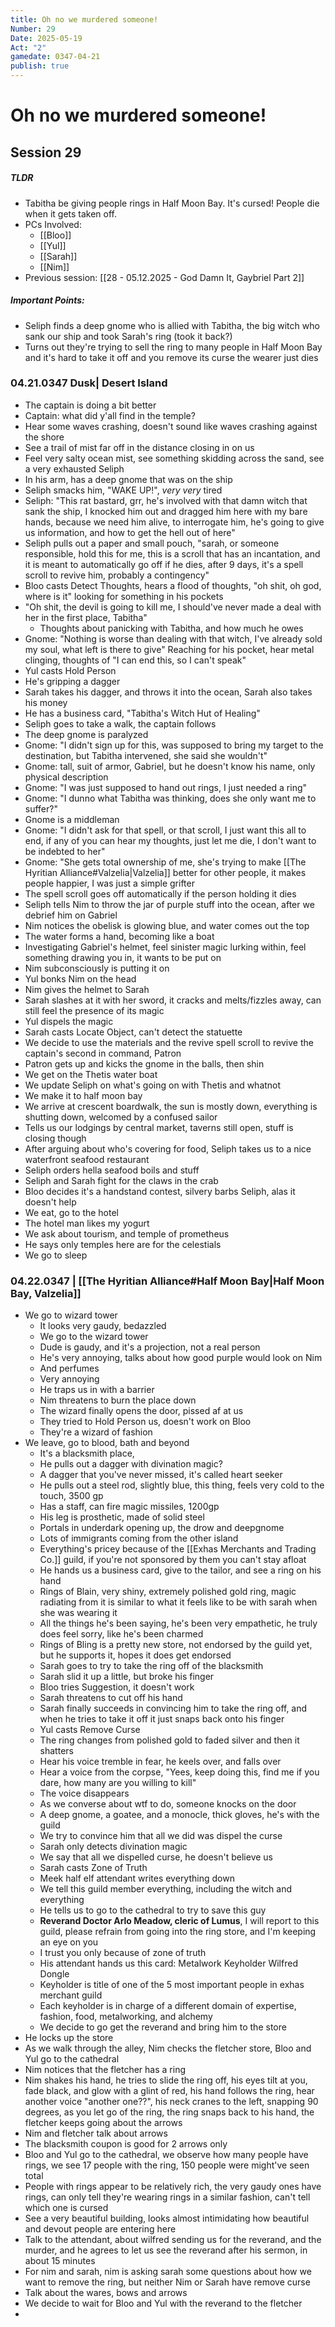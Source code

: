 ```yaml
---
title: Oh no we murdered someone!
Number: 29
Date: 2025-05-19
Act: "2"
gamedate: 0347-04-21
publish: true
---
```


# Oh no we murdered someone!

## Session 29

##### TLDR

- Tabitha be giving people rings in Half Moon Bay. It's cursed! People die when it gets taken off.
- PCs Involved:
  - [[Bloo]]
  - [[Yul]]
  - [[Sarah]]
  - [[Nim]]
- Previous session: [[28 - 05.12.2025 - God Damn It, Gaybriel Part 2]]

##### Important Points:

- Seliph finds a deep gnome who is allied with Tabitha, the big witch who sank our ship and took Sarah's ring (took it back?)
- Turns out they're trying to sell the ring to many people in Half Moon Bay and it's hard to take it off and you remove its curse the wearer just dies

### 04.21.0347 Dusk| Desert Island

- The captain is doing a bit better
- Captain: what did y'all find in the temple?
- Hear some waves crashing, doesn't sound like waves crashing against the shore
- See a trail of mist far off in the distance closing in on us
- Feel very salty ocean mist, see something skidding across the sand, see a very exhausted Seliph
- In his arm, has a deep gnome that was on the ship
- Seliph smacks him, "WAKE UP!", _very very_ tired
- Seliph: "This rat bastard, grr, he's involved with that damn witch that sank the ship, I knocked him out and dragged him here with my bare hands, because we need him alive, to interrogate him, he's going to give us information, and how to get the hell out of here"
- Seliph pulls out a paper and small pouch, "sarah, or someone responsible, hold this for me, this is a scroll that has an incantation, and it is meant to automatically go off if he dies, after 9 days, it's a spell scroll to revive him, probably a contingency"
- Bloo casts Detect Thoughts, hears a flood of thoughts, "oh shit, oh god, where is it" looking for something in his pockets
- "Oh shit, the devil is going to kill me, I should've never made a deal with her in the first place, Tabitha"
  - Thoughts about panicking with Tabitha, and how much he owes
- Gnome: "Nothing is worse than dealing with that witch, I've already sold my soul, what left is there to give" Reaching for his pocket, hear metal clinging, thoughts of "I can end this, so I can't speak"
- Yul casts Hold Person
- He's gripping a dagger
- Sarah takes his dagger, and throws it into the ocean, Sarah also takes his money
- He has a business card, "Tabitha's Witch Hut of Healing"
- Seliph goes to take a walk, the captain follows
- The deep gnome is paralyzed
- Gnome: "I didn't sign up for this, was supposed to bring my target to the destination, but Tabitha intervened, she said she wouldn't"
- Gnome: tall, suit of armor, Gabriel, but he doesn't know his name, only physical description
- Gnome: "I was just supposed to hand out rings, I just needed a ring"
- Gnome: "I dunno what Tabitha was thinking, does she only want me to suffer?"
- Gnome is a middleman
- Gnome: "I didn't ask for that spell, or that scroll, I just want this all to end, if any of you can hear my thoughts, just let me die, I don't want to be indebted to her"
- Gnome: "She gets total ownership of me, she's trying to make [[The Hyritian Alliance#Valzelia|Valzelia]] better for other people, it makes people happier, I was just a simple grifter
- The spell scroll goes off automatically if the person holding it dies
- Seliph tells Nim to throw the jar of purple stuff into the ocean, after we debrief him on Gabriel
- Nim notices the obelisk is glowing blue, and water comes out the top
- The water forms a hand, becoming like a boat
- Investigating Gabriel's helmet, feel sinister magic lurking within, feel something drawing you in, it wants to be put on
- Nim subconsciously is putting it on
- Yul bonks Nim on the head
- Nim gives the helmet to Sarah
- Sarah slashes at it with her sword, it cracks and melts/fizzles away, can still feel the presence of its magic
- Yul dispels the magic
- Sarah casts Locate Object, can't detect the statuette
- We decide to use the materials and the revive spell scroll to revive the captain's second in command, Patron
- Patron gets up and kicks the gnome in the balls, then shin
- We get on the Thetis water boat
- We update Seliph on what's going on with Thetis and whatnot
- We make it to half moon bay
- We arrive at crescent boardwalk, the sun is mostly down, everything is shutting down, welcomed by a confused sailor
- Tells us our lodgings by central market, taverns still open, stuff is closing though
- After arguing about who's covering for food, Seliph takes us to a nice waterfront seafood restaurant
- Seliph orders hella seafood boils and stuff
- Seliph and Sarah fight for the claws in the crab
- Bloo decides it's a handstand contest, silvery barbs Seliph, alas it doesn't help
- We eat, go to the hotel
- The hotel man likes my yogurt
- We ask about tourism, and temple of prometheus
- He says only temples here are for the celestials
- We go to sleep

### 04.22.0347 | [[The Hyritian Alliance#Half Moon Bay|Half Moon Bay, Valzelia]]

- We go to wizard tower
  - It looks very gaudy, bedazzled
  - We go to the wizard tower
  - Dude is gaudy, and it's a projection, not a real person
  - He's very annoying, talks about how good purple would look on Nim
  - And perfumes
  - Very annoying
  - He traps us in with a barrier
  - Nim threatens to burn the place down
  - The wizard finally opens the door, pissed af at us
  - They tried to Hold Person us, doesn't work on Bloo
  - They're a wizard of fashion
- We leave, go to blood, bath and beyond
  - It's a blacksmith place,
  - He pulls out a dagger with divination magic?
  - A dagger that you've never missed, it's called heart seeker
  - He pulls out a steel rod, slightly blue, this thing, feels very cold to the touch, 3500 gp
  - Has a staff, can fire magic missiles, 1200gp
  - His leg is prosthetic, made of solid steel
  - Portals in underdark opening up, the drow and deepgnome
  - Lots of immigrants coming from the other island
  - Everything's pricey because of the [[Exhas Merchants and Trading Co.]] guild, if you're not sponsored by them you can't stay afloat
  - He hands us a business card, give to the tailor, and see a ring on his hand
  - Rings of Blain, very shiny, extremely polished gold ring, magic radiating from it is similar to what it feels like to be with sarah when she was wearing it
  - All the things he's been saying, he's been very empathetic, he truly does feel sorry, like he's been charmed
  - Rings of Bling is a pretty new store, not endorsed by the guild yet, but he supports it, hopes it does get endorsed
  - Sarah goes to try to take the ring off of the blacksmith
  - Sarah slid it up a little, but broke his finger
  - Bloo tries Suggestion, it doesn't work
  - Sarah threatens to cut off his hand
  - Sarah finally succeeds in convincing him to take the ring off, and when he tries to take it off it just snaps back onto his finger
  - Yul casts Remove Curse
  - The ring changes from polished gold to faded silver and then it shatters
  - Hear his voice tremble in fear, he keels over, and falls over
  - Hear a voice from the corpse, "Yees, keep doing this, find me if you dare, how many are you willing to kill"
  - The voice disappears
  - As we converse about wtf to do, someone knocks on the door
  - A deep gnome, a goatee, and a monocle, thick gloves, he's with the guild
  - We try to convince him that all we did was dispel the curse
  - Sarah only detects divination magic
  - We say that all we dispelled curse, he doesn't believe us
  - Sarah casts Zone of Truth
  - Meek half elf attendant writes everything down
  - We tell this guild member everything, including the witch and everything
  - He tells us to go to the cathedral to try to save this guy
  - **Reverand Doctor Arlo Meadow, cleric of Lumus**, I will report to this guild, please refrain from going into the ring store, and I'm keeping an eye on you
  - I trust you only because of zone of truth
  - His attendant hands us this card: Metalwork Keyholder Wilfred Dongle
  - Keyholder is title of one of the 5 most important people in exhas merchant guild
  - Each keyholder is in charge of a different domain of expertise, fashion, food, metalworking, and alchemy
  - We decide to go get the reverand and bring him to the store
- He locks up the store
- As we walk through the alley, Nim checks the fletcher store, Bloo and Yul go to the cathedral
- Nim notices that the fletcher has a ring
- Nim shakes his hand, he tries to slide the ring off, his eyes tilt at you, fade black, and glow with a glint of red, his hand follows the ring, hear another voice "another one??", his neck cranes to the left, snapping 90 degrees, as you let go of the ring, the ring snaps back to his hand, the fletcher keeps going about the arrows
- Nim and fletcher talk about arrows
- The blacksmith coupon is good for 2 arrows only
- Bloo and Yul go to the cathedral, we observe how many people have rings, we see 17 people with the ring, 150 people were might've seen total
- People with rings appear to be relatively rich, the very gaudy ones have rings, can only tell they're wearing rings in a similar fashion, can't tell which one is cursed
- See a very beautiful building, looks almost intimidating how beautiful and devout people are entering here
- Talk to the attendant, about wilfred sending us for the reverand, and the murder, and he agrees to let us see the reverand after his sermon, in about 15 minutes
- For nim and sarah, nim is asking sarah some questions about how we want to remove the ring, but neither Nim or Sarah have remove curse
- Talk about the wares, bows and arrows
- We decide to wait for Bloo and Yul with the reverand to the fletcher
-
